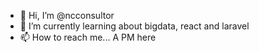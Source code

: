 - 👋 Hi, I’m @ncconsultor
- 🌱 I’m currently learning about bigdata, react and laravel
- 📫 How to reach me... A PM here
